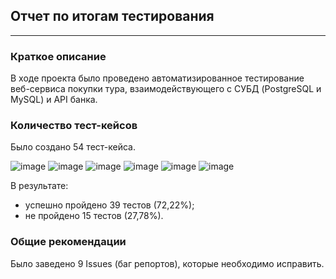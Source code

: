 ## Отчет по итогам тестирования
___
### Краткое описание
В ходе проекта было проведено автоматизированное тестирование веб-сервиса покупки тура, взаимодействующего с СУБД (PostgreSQL и MySQL) и API банка.


### Количество тест-кейсов
Было создано 54 тест-кейса.

![image](https://github.com/user-attachments/assets/b0af9415-cb4d-4d7d-89fd-19e40612a7e9)
![image](https://github.com/user-attachments/assets/0d0e1266-87ea-400d-980b-d6296c5b5740)
![image](https://github.com/user-attachments/assets/96970218-8caa-4fa5-9528-aa51a0404f57)
![image](https://github.com/user-attachments/assets/d6f39aaf-02b7-4b59-b513-666074f2f8bd)
![image](https://github.com/user-attachments/assets/cf070948-8b17-4c54-b7de-2c494d520768)
![image](https://github.com/user-attachments/assets/81d0372a-43bc-428f-851b-d878025fa491)





В результате:
- успешно пройдено 39 тестов (72,22%);  
- не пройдено 15 тестов (27,78%).

### Общие рекомендации
Было заведено 9 Issues (баг репортов), которые необходимо исправить.
